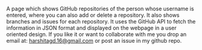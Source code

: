 A page which shows GitHub repositories of the person whose username is entered, where you can also add or delete a repository. It also shows branches and issues for each repository. It uses the GitHub API to fetch the information in JSON format and displayed on the webpage in a user oriented design. If you like it or want to collaborate with me you drop an email at: harshitagd.16@gmail.com or post an issue in my github repo.
